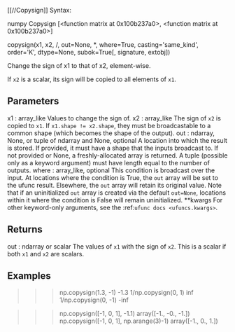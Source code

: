 [[//Copysign]]
Syntax:

  numpy Copysign [<function matrix at 0x100b237a0>, <function matrix at 0x100b237a0>]

copysign(x1, x2, /, out=None, *, where=True, casting='same_kind', order='K', dtype=None, subok=True[, signature, extobj])

Change the sign of x1 to that of x2, element-wise.

If `x2` is a scalar, its sign will be copied to all elements of `x1`.

Parameters
----------
x1 : array_like
    Values to change the sign of.
x2 : array_like
    The sign of `x2` is copied to `x1`.
    If ``x1.shape != x2.shape``, they must be broadcastable to a common
    shape (which becomes the shape of the output).
out : ndarray, None, or tuple of ndarray and None, optional
    A location into which the result is stored. If provided, it must have
    a shape that the inputs broadcast to. If not provided or None,
    a freshly-allocated array is returned. A tuple (possible only as a
    keyword argument) must have length equal to the number of outputs.
where : array_like, optional
    This condition is broadcast over the input. At locations where the
    condition is True, the `out` array will be set to the ufunc result.
    Elsewhere, the `out` array will retain its original value.
    Note that if an uninitialized `out` array is created via the default
    ``out=None``, locations within it where the condition is False will
    remain uninitialized.
**kwargs
    For other keyword-only arguments, see the
    :ref:`ufunc docs <ufuncs.kwargs>`.

Returns
-------
out : ndarray or scalar
    The values of `x1` with the sign of `x2`.
    This is a scalar if both `x1` and `x2` are scalars.

Examples
--------
>>> np.copysign(1.3, -1)
-1.3
>>> 1/np.copysign(0, 1)
inf
>>> 1/np.copysign(0, -1)
-inf

>>> np.copysign([-1, 0, 1], -1.1)
array([-1., -0., -1.])
>>> np.copysign([-1, 0, 1], np.arange(3)-1)
array([-1.,  0.,  1.])